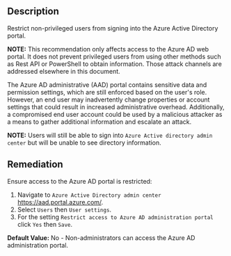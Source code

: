 ## Description

Restrict non-privileged users from signing into the Azure Active Directory portal.

**NOTE:** This recommendation only affects access to the Azure AD web portal. It does not prevent privileged users from using other methods such as Rest API or PowerShell to obtain information. Those attack channels are addressed elsewhere in this document.

The Azure AD administrative (AAD) portal contains sensitive data and permission settings, which are still enforced based on the user's role. However, an end user may inadvertently change properties or account settings that could result in increased administrative overhead. Additionally, a compromised end user account could be used by a malicious attacker as a means to gather additional information and escalate an attack.

**NOTE:** Users will still be able to sign into `Azure Active directory admin center` but will be unable to see directory information.

## Remediation

Ensure access to the Azure AD portal is restricted:

1. Navigate to `Azure Active Directory admin center` https://aad.portal.azure.com/.
2. Select `Users` then `User settings`.
3. For the setting `Restrict access to Azure AD administration portal` click `Yes` then `Save`.

**Default Value:** No - Non-administrators can access the Azure AD administration portal.
